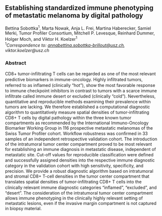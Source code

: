 
## Establishing standardized immune phenotyping of metastatic melanoma by digital pathology

Bettina Sobottka<sup>1</sup>, Marta Nowak, Anja L. Frei, Martina Haberecker, Samiel Merki, Tumor Profiler Consortium, Mitchell P. Levesque, Reinhard Dummer, Holger Moch, and Viktor H. Koelzer<sup>1</sup></br>
<sup>1</sup>_Correspondence to: annabettina.sobottka-brillout@usz.ch, viktor.koelzer@usz.ch_

### Abstract

CD8+ tumor-inﬁltrating T cells can be regarded as one of the most relevant predictive biomarkers in immune-oncology. 
Highly inﬁltrated tumors, referred to as inﬂamed (clinically “hot”), show the most favorable response to immune 
checkpoint inhibitors in contrast to tumors with a scarce immune inﬁltrate called immune desert or excluded (clinically “cold”). 
Nevertheless, quantitative and reproducible methods examining their prevalence within tumors are lacking. We therefore established a 
computational diagnostic algorithm to quantitatively measure spatial densities of tumor-inﬁltrating CD8+ T cells by digital 
pathology within the three known tumor compartments as recommended by the International Immuno-Oncology Biomarker Working Group 
in 116 prospective metastatic melanomas of the Swiss Tumor Proﬁler cohort. Workﬂow robustness was conﬁrmed in 33 samples of an 
independent retrospective validation cohort. The introduction of the intratumoral tumor center compartment proved to be most relevant for 
establishing an immune diagnosis in metastatic disease, independent of metastatic site. Cut-off values for reproducible classiﬁcation were 
deﬁned and successfully assigned densities into the respective immune diagnostic category in the validation cohort with high sensitivity, 
speciﬁcity, and precision. We provide a robust diagnostic algorithm based on intratumoral and stromal CD8+ T-cell densities in the tumor 
center compartment that translates spatial densities of tumor-inﬁltrating CD8+ T cells into the clinically relevant immune diagnostic categories 
“inﬂamed”, “excluded”, and “desert”. The consideration of the intratumoral tumor center compartment allows immune phenotyping in the clinically 
highly relevant setting of metastatic lesions, even if the invasive margin compartment is not captured in biopsy material.
